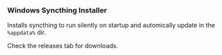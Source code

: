 ### Windows Syncthing Installer

Installs syncthing to run silently on startup and automically update in the `%appdata%` dir.

Check the releases tab for downloads.
